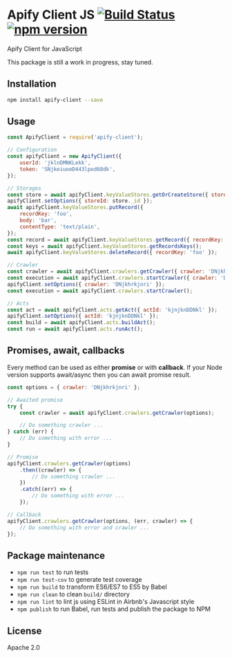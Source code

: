 # Apify Client JS [![Build Status](https://travis-ci.org/Apifier/apify-client-js.svg)](https://travis-ci.org/Apifier/apify-client-js) [![npm version](https://badge.fury.io/js/apify-client.svg)](http://badge.fury.io/js/apify-client)

Apify Client for JavaScript

This package is still a work in progress, stay tuned.

## Installation

```bash
npm install apify-client --save
```

## Usage

```javascript
const ApifyClient = require('apify-client');

// Configuration
const apifyClient = new ApifyClient({
    userId: 'jklnDMNKLekk',
    token: 'SNjkeiuoeD443lpod68dk',
});

// Storages
const store = await apifyClient.keyValueStores.getOrCreateStore({ storeName: 'my-store' });
apifyClient.setOptions({ storeId: store._id });
await apifyClient.keyValueStores.putRecord({
    recordKey: 'foo',
    body: 'bar',
    contentType: 'text/plain',
});
const record = await apifyClient.keyValueStores.getRecord({ recordKey: 'foo' });
const keys = await apifyClient.keyValueStores.getRecordsKeys();
await apifyClient.keyValueStores.deleteRecord({ recordKey: 'foo' });

// Crawler
const crawler = await apifyClient.crawlers.getCrawler({ crawler: 'DNjkhrkjnri' });
const execution = await apifyClient.crawlers.startCrawler({ crawler: 'DNjkhrkjnri' });
apifyClient.setOptions({ crawler: 'DNjkhrkjnri' });
const execution = await apifyClient.crawlers.startCrawler();

// Acts
const act = await apifyClient.acts.getAct({ actId: 'kjnjknDDNkl' });
apifyClient.setOptions({ actId: 'kjnjknDDNkl' });
const build = await apifyClient.acts.buildAct();
const run = await apifyClient.acts.runAct();

```

## Promises, await, callbacks

Every method can be used as either **promise** or with **callback**. If your Node version supports await/async then you can await promise result.

```javascript
const options = { crawler: 'DNjkhrkjnri' };

// Awaited promise
try {
    const crawler = await apifyClient.crawlers.getCrawler(options);

    // Do something crawler ...
} catch (err) {
    // Do something with error ...
}

// Promise
apifyClient.crawlers.getCrawler(options)
    .then((crawler) => {
        // Do something crawler ...
    })
    .catch((err) => {
        // Do something with error ...
    });

// Callback
apifyClient.crawlers.getCrawler(options, (err, crawler) => {
    // Do something with error and crawler ...
});
```

## Package maintenance

* `npm run test` to run tests
* `npm run test-cov` to generate test coverage
* `npm run build` to transform ES6/ES7 to ES5 by Babel
* `npm run clean` to clean `build/` directory
* `npm run lint` to lint js using ESLint in Airbnb's Javascript style
* `npm publish` to run Babel, run tests and publish the package to NPM

## License

Apache 2.0
